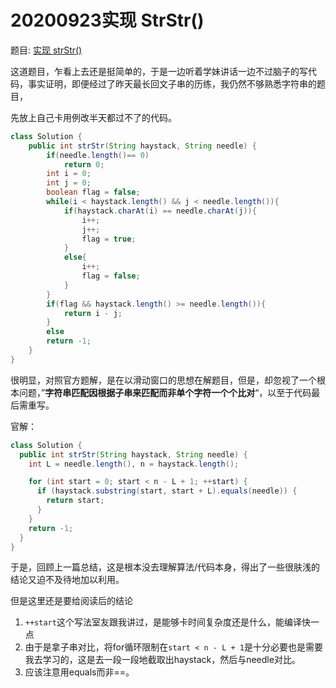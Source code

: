 # 20200923实现 StrStr\(\)

题目: [实现 strStr\(\)](https://leetcode-cn.com/problems/implement-strstr/)

这道题目，乍看上去还是挺简单的，于是一边听着学妹讲话一边不过脑子的写代码，事实证明，即便经过了昨天最长回文子串的历练，我仍然不够熟悉字符串的题目，

先放上自己卡用例改半天都过不了的代码。

```java
class Solution {
    public int strStr(String haystack, String needle) {
        if(needle.length()== 0)
            return 0;
        int i = 0;
        int j = 0;
        boolean flag = false;
        while(i < haystack.length() && j < needle.length()){
            if(haystack.charAt(i) == needle.charAt(j)){
                i++;
                j++;
                flag = true;              
            }
            else{
                i++;
                flag = false;
            }
        }
        if(flag && haystack.length() >= needle.length()){
            return i - j;
        }
        else
        return -1;
    }
}
```

很明显，对照官方题解，是在以滑动窗口的思想在解题目，但是，却忽视了一个根本问题，”**字符串匹配因根据子串来匹配而非单个字符一个个比对**“，以至于代码最后需重写。

官解：

```java
class Solution {
  public int strStr(String haystack, String needle) {
    int L = needle.length(), n = haystack.length();

    for (int start = 0; start < n - L + 1; ++start) {
      if (haystack.substring(start, start + L).equals(needle)) {
        return start;
      }
    }
    return -1;
  }
}
```

于是，回顾上一篇总结，这是根本没去理解算法/代码本身，得出了一些很肤浅的结论又迫不及待地加以利用。

但是这里还是要给阅读后的结论

1. `++start`这个写法室友跟我讲过，是能够卡时间复杂度还是什么，能编译快一点
2. 由于是拿子串对比，将for循环限制在`start < n - L + 1`是十分必要也是需要我去学习的，这是去一段一段地截取出haystack，然后与needle对比。
3. 应该注意用equals而非==。

